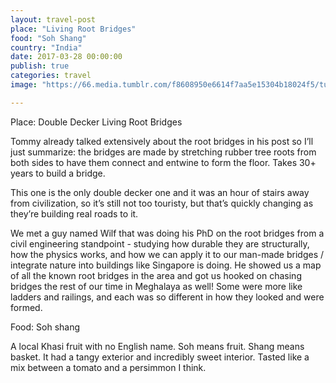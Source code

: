 ```yaml
---
layout: travel-post
place: "Living Root Bridges"
food: "Soh Shang"
country: "India"
date: 2017-03-28 00:00:00
publish: true
categories: travel
image: "https://66.media.tumblr.com/f8608950e6614f7aa5e15304b18024f5/tumblr_p0t86atpUq1wkhtd7o1_1280.jpg"

---
```


Place: Double Decker Living Root Bridges

Tommy already talked extensively about the root bridges in his post so I’ll just summarize: the bridges are made by stretching rubber tree roots from both sides to have them connect and entwine to form the floor. Takes 30+ years to build a bridge.

This one is the only double decker one and it was an hour of stairs away from civilization, so it’s still not too touristy, but that’s quickly changing as they’re building real roads to it.

We met a guy named Wilf that was doing his PhD on the root bridges from a civil engineering standpoint - studying how durable they are structurally, how the physics works, and how we can apply it to our man-made bridges / integrate nature into buildings like Singapore is doing. He showed us a map of all the known root bridges in the area and got us hooked on chasing bridges the rest of our time in Meghalaya as well! Some were more like ladders and railings, and each was so different in how they looked and were formed.

Food: Soh shang

A local Khasi fruit with no English name. Soh means fruit. Shang means basket. It had a tangy exterior and incredibly sweet interior. Tasted like a mix between a tomato and a persimmon I think.